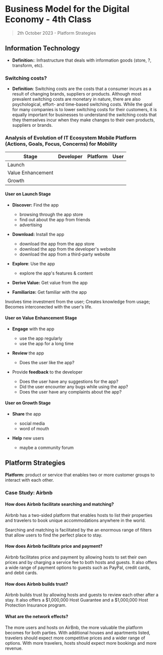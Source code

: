# Business Model for the Digital Economy - 4th Class

> 2th October 2023 - Platform Strategies

## Information Technology

- **Definition:**: Infrastructure that deals with information goods (store, ?, transform, etc).

### Switching costs?

- **Definition**: Switching costs are the costs that a consumer incurs as a result of changing brands, suppliers or products. Although most prevalent switching costs are monetary in nature, there are also psychological, effort- and time-based switching costs. While the goal for many companies is to lower switching costs for their customers, it is equally important for businesses to understand the switching costs that they themselves incur when they make changes to their own products, suppliers or brands.

### Analysis of Evolution of IT Ecosystem Mobile Platform (Actions, Goals, Focus, Concerns) for Mobility

| Stage | Developer | Platform | User
| --- | --- | --- | --- |
| Launch |
| Value Enhancement |
| Growth |

#### User on Launch Stage

- **Discover:** Find the app
  - browsing through the app store
  - find out about the app from friends
  - advertising

- **Download:** Install the app
  - download the app from the app store
  - download the app from the developer's website
  - download the app from a third-party website

- **Explore**: Use the app
  - explore the app's features & content

- **Derive Value:** Get value from the app

- **Familiarize:** Get familiar with the app

Involves time investment from the user; Creates knowledge from usage;
Becomes interconected with the user's life.

#### User on Value Enhancement Stage

- **Engage**  with the app
  - use the app regularly
  - use the app for a long time

- **Review** the app
  - Does the user like the app?

- Provide **feedback** to the developer
  - Does the user have any suggestions for the app?
  - Did the user encounter any bugs while using the app?
  - Does the user have any complaints about the app?

#### User on Growth Stage

- **Share** the app
  - social media
  - word of mouth

- **Help** new users
  - maybe a community forum

## Platform Strategies

**Platform:** product or service that enables two or more customer groups to interact with each other.

### Case Study: Airbnb

#### How does Airbnb facilitate searching and matching?

Airbnb has a two-sided platform that enables hosts to list their properties and travelers to book unique accommodations anywhere in the world.

Searching and matching is facilitated by the an enormous range of filters that allow users to find the perfect place to stay.

#### How does Airbnb facilitate price and payment?

Airbnb facilitates price and payment by allowing hosts to set their own prices and by charging a service fee to both hosts and guests. It also offers a wide range of payment options to guests such as PayPal, credit cards, and debit cards.

#### How does Airbnb builds trust?

Airbnb builds trust by allowing hosts and guests to review each other after a stay. It also offers a $1,000,000 Host Guarantee and a $1,000,000 Host Protection Insurance program.

#### What are the network effects?

The more users and hosts on AirBnb, the more valuable the platform becomes for both parties. With additional houses and apartments listed, travelers should expect more competitive prices and a wider range of options. With more travelers, hosts should expect more bookings and more revenue.